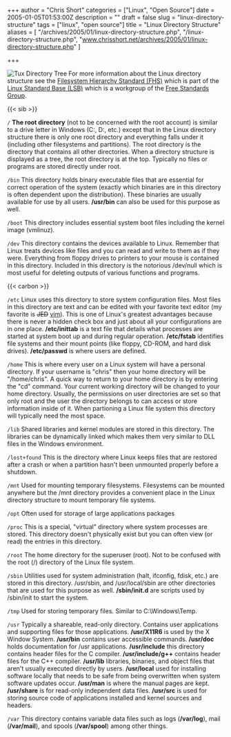 +++
author = "Chris Short"
categories = ["Linux", "Open Source"]
date = 2005-01-05T01:53:00Z
description = ""
draft = false
slug = "linux-directory-structure"
tags = ["linux", "open source"]
title = "Linux Directory Structure"
aliases = [
    "/archives/2005/01/linux-directory-structure.php",
    "/linux-directory-structure.php",
    "www.chrisshort.net/archives/2005/01/linux-directory-structure.php"
]

+++

![Tux Directory Tree](https://cdn.chrisshort.net/tux-tree.gif) For more information about the Linux directory structure see the [Filesystem Hierarchy Standard (FHS)](http://www.pathname.com/fhs/) which is part of the [Linux Standard Base (LSB)](http://www.linuxbase.org/) which is a workgroup of the [Free Standards Group](http://www.freestandards.org/).

{{< sib >}}

`/` **The root directory** (not to be concerned with the root account) is similar to a drive letter in Windows (C:\, D:\, etc.) except that in the Linux directory structure there is only one root directory and everything falls under it (including other filesystems and partitions). The root directory is the directory that contains all other directories. When a directory structure is displayed as a tree, the root directory is at the top. Typically no files or programs are stored directly under root.

`/bin` This directory holds binary executable files that are essential for correct operation of the system (exactly which binaries are in this directory is often dependent upon the distribution). These binaries are usually available for use by all users. **/usr/bin** can also be used for this purpose as well.

`/boot` This directory includes essential system boot files including the kernel image (vmlinuz).

`/dev` This directory contains the devices available to Linux. Remember that Linux treats devices like files and you can read and write to them as if they were. Everything from floppy drives to printers to your mouse is contained in this directory. Included in this directory is the notorious /dev/null which is most useful for deleting outputs of various functions and programs.

{{< carbon >}}

`/etc` Linux uses this directory to store system configuration files. Most files in this directory are text and can be edited with your favorite text editor (my favorite is ~~JED~~ [vim](http://www.vim.org/)). This is one of Linux's greatest advantages because there is never a hidden check box and just about all your configurations are in one place. **/etc/inittab** is a text file that details what processes are started at system boot up and during regular operation. **/etc/fstab** identifies file systems and their mount points (like floppy, CD-ROM, and hard disk drives). **/etc/passwd** is where users are defined.

`/home` This is where every user on a Linux system will have a personal directory. If your username is "chris" then your home directory will be "/home/chris". A quick way to return to your home directory is by entering the "cd" command. Your current working directory will be changed to your home directory. Usually, the permissions on user directories are set so that only root and the user the directory belongs to can access or store information inside of it. When partioning a Linux file system this directory will typically need the most space.

`/lib` Shared libraries and kernel modules are stored in this directory. The libraries can be dynamically linked which makes them very similar to DLL files in the Windows environment.

`/lost+found` This is the directory where Linux keeps files that are restored after a crash or when a partition hasn't been unmounted properly before a shutdown.

`/mnt` Used for mounting temporary filesystems. Filesystems can be mounted anywhere but the /mnt directory provides a convenient place in the Linux directory structure to mount temporary file systems.

`/opt` Often used for storage of large applications packages

`/proc` This is a special, "virtual" directory where system processes are stored. This directory doesn't physically exist but you can often view (or read) the entries in this directory.

`/root` The home directory for the superuser (root). Not to be confused with the root (/) directory of the Linux file system.

`/sbin` Utilities used for system administration (halt, ifconfig, fdisk, etc.) are stored in this directory. /usr/sbin, and /usr/local/sbin are other directories that are used for this purpose as well. **/sbin/init.d** are scripts used by /sbin/init to start the system.

`/tmp` Used for storing temporary files. Similar to C:\Windows\Temp.

`/usr` Typically a shareable, read-only directory. Contains user applications and supporting files for those applications. **/usr/X11R6** is used by the X Window System. **/usr/bin** contains user accessible commands. **/usr/doc** holds documentation for /usr applications. **/usr/include** this directory contains header files for the C compiler. **/usr/include/g++** contains header files for the C++ compiler. **/usr/lib** libraries, binaries, and object files that aren't usually executed directly by users. **/usr/local** used for installing software locally that needs to be safe from being overwritten when system software updates occur. **/usr/man** is where the manual pages are kept. **/usr/share** is for read-only independent data files. **/usr/src** is used for storing source code of applications installed and kernel sources and headers.

`/var` This directory contains variable data files such as logs (**/var/log**), mail (**/var/mail**), and spools (**/var/spool**) among other things.


